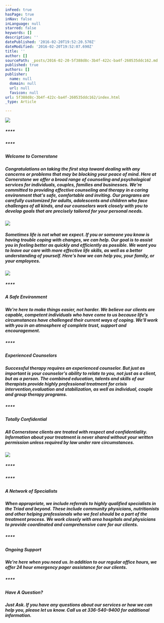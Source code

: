 ```yaml
---
inFeed: true
hasPage: true
inNav: false
inLanguage: null
starred: false
keywords: []
description: ''
datePublished: '2016-02-20T19:52:20.570Z'
dateModified: '2016-02-20T19:52:07.690Z'
title: ''
author: []
sourcePath: _posts/2016-02-20-5f388d8c-3b4f-422c-ba4f-260535ddc162.md
published: true
authors: []
publisher:
  name: null
  domain: null
  url: null
  favicon: null
url: 5f388d8c-3b4f-422c-ba4f-260535ddc162/index.html
_type: Article

---
```

![](https://the-grid-user-content.s3-us-west-2.amazonaws.com/89251a85-39a7-485d-9913-3113fdcef395.jpg)

##### ****

##### ****

##### **Welcome to Cornerstone**

##### Congratulations on taking the first step toward dealing with any concerns or problems that may be blocking your peace of mind. Here at Cornerstone we offer a broad range of counseling and psychological services for individuals, couples, families and businesses. We're committed to providing effective counseling and therapy in a caring environment that's safe, comfortable and inviting. Our programs are carefully customized for adults, adolescents and children who face challenges of all kinds, and our counselors work closely with you to develop goals that are precisely tailored for your personal needs.
![](https://s3-us-west-2.amazonaws.com/the-grid-img/p/d68fdc63538913b5626b3171e98c8ee35b054a8a.jpg)

##### Sometimes life is not what we expect. If you or someone you know is having trouble coping with changes, we can help. Our goal is to assist you in feeling better as quickly and efficiently as possible. We want you to leave our care with more effective life skills, as well as a better understanding of yourself. Here's how we can help you, your family, or your employees.
![](https://the-grid-user-content.s3-us-west-2.amazonaws.com/21e51626-95fd-45aa-ae6c-07767f3a7304.JPG)

##### ****

##### **A Safe Environment**

##### We're here to make things easier, not harder. We believe our clients are capable, competent individuals who have come to us because life's circumstances have challenged their current ways of coping. We'll work with you in an atmosphere of complete trust, support and encouragement.

##### ****

##### **Experienced Counselors**

##### Successful therapy requires an experienced counselor. But just as important is your counselor's ability to relate to you, not just as a client, but as a person. The combined education, talents and skills of our therapists provide highly professional treatment for crisis intervention,evaluation and stabilization, as well as individual, couple and group therapy programs.

##### ****

##### **Totally Confidential**

##### All Cornerstone clients are treated with respect and confidentiality. Information about your treatment is never shared without your written permission unless required by law under rare circumstances.
![](https://the-grid-user-content.s3-us-west-2.amazonaws.com/b650c032-ef79-4d8d-a315-2397196e07e6.JPG)

##### ****

##### ****

##### **A Network of Specialists**

##### When appropriate, we include referrals to highly qualified specialists in the Triad and beyond. These include community physicians, nutritionists and other helping professionals who we feel should be a part of the treatment process. We work closely with area hospitals and physicians to provide coordinated and comprehensive care for our clients.

##### ****

##### **Ongoing Support**

##### We're here when you need us. In addition to our regular office hours, we offer 24 hour emergency pager assistance for our clients.

##### ****

##### **Have A Question?**

##### Just Ask. If you have any questions about our services or how we can help you, please let us know. Call us at 336-540-9400 for additional information.